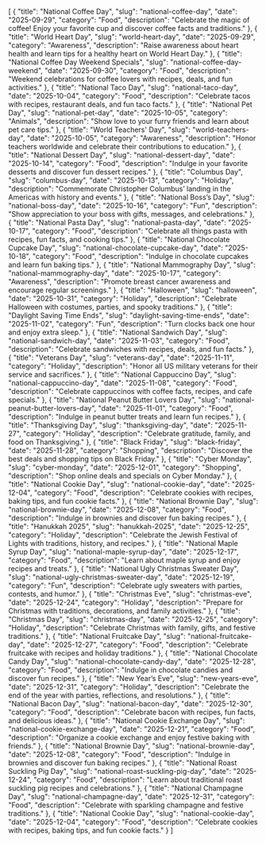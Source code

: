 [
  {
    "title": "National Coffee Day",
    "slug": "national-coffee-day",
    "date": "2025-09-29",
    "category": "Food",
    "description": "Celebrate the magic of coffee! Enjoy your favorite cup and discover coffee facts and traditions."
  },
  {
    "title": "World Heart Day",
    "slug": "world-heart-day",
    "date": "2025-09-29",
    "category": "Awareness",
    "description": "Raise awareness about heart health and learn tips for a healthy heart on World Heart Day."
  },
  {
    "title": "National Coffee Day Weekend Specials",
    "slug": "national-coffee-day-weekend",
    "date": "2025-09-30",
    "category": "Food",
    "description": "Weekend celebrations for coffee lovers with recipes, deals, and fun activities."
  },
  {
    "title": "National Taco Day",
    "slug": "national-taco-day",
    "date": "2025-10-04",
    "category": "Food",
    "description": "Celebrate tacos with recipes, restaurant deals, and fun taco facts."
  },
  {
    "title": "National Pet Day",
    "slug": "national-pet-day",
    "date": "2025-10-05",
    "category": "Animals",
    "description": "Show love to your furry friends and learn about pet care tips."
  },
  {
    "title": "World Teachers' Day",
    "slug": "world-teachers-day",
    "date": "2025-10-05",
    "category": "Awareness",
    "description": "Honor teachers worldwide and celebrate their contributions to education."
  },
  {
    "title": "National Dessert Day",
    "slug": "national-dessert-day",
    "date": "2025-10-14",
    "category": "Food",
    "description": "Indulge in your favorite desserts and discover fun dessert recipes."
  },
  {
    "title": "Columbus Day",
    "slug": "columbus-day",
    "date": "2025-10-13",
    "category": "Holiday",
    "description": "Commemorate Christopher Columbus’ landing in the Americas with history and events."
  },
  {
    "title": "National Boss’s Day",
    "slug": "national-boss-day",
    "date": "2025-10-16",
    "category": "Fun",
    "description": "Show appreciation to your boss with gifts, messages, and celebrations."
  },
  {
    "title": "National Pasta Day",
    "slug": "national-pasta-day",
    "date": "2025-10-17",
    "category": "Food",
    "description": "Celebrate all things pasta with recipes, fun facts, and cooking tips."
  },
  {
    "title": "National Chocolate Cupcake Day",
    "slug": "national-chocolate-cupcake-day",
    "date": "2025-10-18",
    "category": "Food",
    "description": "Indulge in chocolate cupcakes and learn fun baking tips."
  },
  {
    "title": "National Mammography Day",
    "slug": "national-mammography-day",
    "date": "2025-10-17",
    "category": "Awareness",
    "description": "Promote breast cancer awareness and encourage regular screenings."
  },
  {
    "title": "Halloween",
    "slug": "halloween",
    "date": "2025-10-31",
    "category": "Holiday",
    "description": "Celebrate Halloween with costumes, parties, and spooky traditions."
  },
  {
    "title": "Daylight Saving Time Ends",
    "slug": "daylight-saving-time-ends",
    "date": "2025-11-02",
    "category": "Fun",
    "description": "Turn clocks back one hour and enjoy extra sleep."
  },
  {
    "title": "National Sandwich Day",
    "slug": "national-sandwich-day",
    "date": "2025-11-03",
    "category": "Food",
    "description": "Celebrate sandwiches with recipes, deals, and fun facts."
  },
  {
    "title": "Veterans Day",
    "slug": "veterans-day",
    "date": "2025-11-11",
    "category": "Holiday",
    "description": "Honor all US military veterans for their service and sacrifices."
  },
  {
    "title": "National Cappuccino Day",
    "slug": "national-cappuccino-day",
    "date": "2025-11-08",
    "category": "Food",
    "description": "Celebrate cappuccinos with coffee facts, recipes, and cafe specials."
  },
  {
    "title": "National Peanut Butter Lovers Day",
    "slug": "national-peanut-butter-lovers-day",
    "date": "2025-11-01",
    "category": "Food",
    "description": "Indulge in peanut butter treats and learn fun recipes."
  },
  {
    "title": "Thanksgiving Day",
    "slug": "thanksgiving-day",
    "date": "2025-11-27",
    "category": "Holiday",
    "description": "Celebrate gratitude, family, and food on Thanksgiving."
  },
  {
    "title": "Black Friday",
    "slug": "black-friday",
    "date": "2025-11-28",
    "category": "Shopping",
    "description": "Discover the best deals and shopping tips on Black Friday."
  },
  {
    "title": "Cyber Monday",
    "slug": "cyber-monday",
    "date": "2025-12-01",
    "category": "Shopping",
    "description": "Shop online deals and specials on Cyber Monday."
  },
  {
    "title": "National Cookie Day",
    "slug": "national-cookie-day",
    "date": "2025-12-04",
    "category": "Food",
    "description": "Celebrate cookies with recipes, baking tips, and fun cookie facts."
  },
  {
    "title": "National Brownie Day",
    "slug": "national-brownie-day",
    "date": "2025-12-08",
    "category": "Food",
    "description": "Indulge in brownies and discover fun baking recipes."
  },
  {
    "title": "Hanukkah 2025",
    "slug": "hanukkah-2025",
    "date": "2025-12-25",
    "category": "Holiday",
    "description": "Celebrate the Jewish Festival of Lights with traditions, history, and recipes."
  },
  {
    "title": "National Maple Syrup Day",
    "slug": "national-maple-syrup-day",
    "date": "2025-12-17",
    "category": "Food",
    "description": "Learn about maple syrup and enjoy recipes and treats."
  },
  {
    "title": "National Ugly Christmas Sweater Day",
    "slug": "national-ugly-christmas-sweater-day",
    "date": "2025-12-19",
    "category": "Fun",
    "description": "Celebrate ugly sweaters with parties, contests, and humor."
  },
  {
    "title": "Christmas Eve",
    "slug": "christmas-eve",
    "date": "2025-12-24",
    "category": "Holiday",
    "description": "Prepare for Christmas with traditions, decorations, and family activities."
  },
  {
    "title": "Christmas Day",
    "slug": "christmas-day",
    "date": "2025-12-25",
    "category": "Holiday",
    "description": "Celebrate Christmas with family, gifts, and festive traditions."
  },
  {
    "title": "National Fruitcake Day",
    "slug": "national-fruitcake-day",
    "date": "2025-12-27",
    "category": "Food",
    "description": "Celebrate fruitcake with recipes and holiday traditions."
  },
  {
    "title": "National Chocolate Candy Day",
    "slug": "national-chocolate-candy-day",
    "date": "2025-12-28",
    "category": "Food",
    "description": "Indulge in chocolate candies and discover fun recipes."
  },
  {
    "title": "New Year’s Eve",
    "slug": "new-years-eve",
    "date": "2025-12-31",
    "category": "Holiday",
    "description": "Celebrate the end of the year with parties, reflections, and resolutions."
  },
  {
    "title": "National Bacon Day",
    "slug": "national-bacon-day",
    "date": "2025-12-30",
    "category": "Food",
    "description": "Celebrate bacon with recipes, fun facts, and delicious ideas."
  },
  {
    "title": "National Cookie Exchange Day",
    "slug": "national-cookie-exchange-day",
    "date": "2025-12-21",
    "category": "Food",
    "description": "Organize a cookie exchange and enjoy festive baking with friends."
  },
  {
    "title": "National Brownie Day",
    "slug": "national-brownie-day",
    "date": "2025-12-08",
    "category": "Food",
    "description": "Indulge in brownies and discover fun baking recipes."
  },
  {
    "title": "National Roast Suckling Pig Day",
    "slug": "national-roast-suckling-pig-day",
    "date": "2025-12-24",
    "category": "Food",
    "description": "Learn about traditional roast suckling pig recipes and celebrations."
  },
  {
    "title": "National Champagne Day",
    "slug": "national-champagne-day",
    "date": "2025-12-31",
    "category": "Food",
    "description": "Celebrate with sparkling champagne and festive traditions."
  },
  {
    "title": "National Cookie Day",
    "slug": "national-cookie-day",
    "date": "2025-12-04",
    "category": "Food",
    "description": "Celebrate cookies with recipes, baking tips, and fun cookie facts."
  }
]